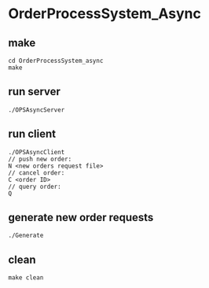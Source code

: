 # OrderProcessSystem_Async
## make
```
cd OrderProcessSystem_async
make
```
## run server
```
./OPSAsyncServer
```
## run client
```
./OPSAsyncClient
// push new order:
N <new orders request file>
// cancel order:
C <order ID>
// query order:
Q
```
## generate new order requests
```
./Generate
```

## clean
```
make clean
```
